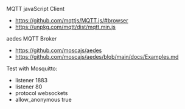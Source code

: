 
MQTT javaScript Client

- https://github.com/mqttjs/MQTT.js/#browser
- https://unpkg.com/mqtt/dist/mqtt.min.js

aedes MQTT Broker

- https://github.com/moscajs/aedes
- https://github.com/moscajs/aedes/blob/main/docs/Examples.md

Test with Mosquitto:

- listener 1883
- listener 80
- protocol websockets
- allow_anonymous true
